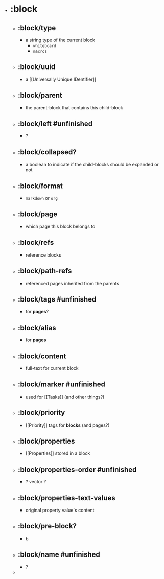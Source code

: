 - # :block
	- ## :block/type
		- a string type of the current block
			- `whiteboard`
			- `macros`
	- ## :block/uuid
		- a [[Universally Unique IDentifier]]
	- ## :block/parent
		- the parent-block that contains this child-block
	- ## :block/left #unfinished
		- ?
	- ## :block/collapsed?
		- a boolean to indicate if the child-blocks should be expanded or not
	- ## :block/format
		- `markdown` or `org`
	- ## :block/page
		- which page this block belongs to
	- ## :block/refs
		- reference blocks
	- ## :block/path-refs
		- referenced pages inherited from the parents
	- ## :block/tags #unfinished
		- for **pages**?
	- ## :block/alias
		- for **pages**
	- ## :block/content
		- full-text for current block
	- ## :block/marker #unfinished
		- used for [[Tasks]] (and other things?)
	- ## :block/priority
		- [[Priority]] tags for **blocks** (and pages?)
	- ## :block/properties
		- [[Properties]] stored in a block
	- ## :block/properties-order #unfinished
		- ? vector ?
	- ## :block/properties-text-values
		- original property value`s content
	- ## :block/pre-block?
		- b
	- ## :block/name #unfinished
		- ?
	-